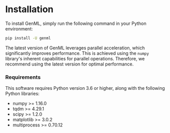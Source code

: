 Installation
================

To install GenML, simply run the following command in your Python environment:

```bash
pip install -U genml
```
The latest version of GenML leverages parallel acceleration, which significantly improves performance. This is achieved using the `numpy` library's inherent capabilities for parallel operations. Therefore, we recommend using the latest version for optimal performance.

### Requirements
This software requires Python version 3.6 or higher, along with the following Python libraries:

- numpy >= 1.16.0
- tqdm >= 4.29.1
- scipy >= 1.2.0
- matplotlib >= 3.0.2
- multiprocess >= 0.70.12